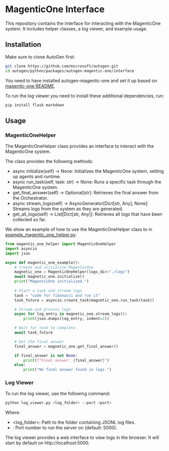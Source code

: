 # MagenticOne Interface

This repository contains the interface for interacting with the MagenticOne system. It includes helper classes, a log viewer, and example usage.




## Installation

Make sure to clone AutoGen first:

```sh
git clone https://github.com/microsoft/autogen.git
cd autogen/python/packages/autogen-magentic-one/interface
```

You need to have installed autogen-magentic-one and set it up based on [magentic-one README](../README.md).

To run the log viewer you need to install these additional dependencies, run:

```sh
pip install flask markdown
```


## Usage

### MagenticOneHelper

The MagenticOneHelper class provides an interface to interact with the MagenticOne system.

The class provides the following methods:
- async initialize(self) -> None: Initializes the MagenticOne system, setting up agents and runtime.
- async run_task(self, task: str) -> None: Runs a specific task through the MagenticOne system.
- get_final_answer(self) -> Optional[str]: Retrieves the final answer from the Orchestrator.
- async stream_logs(self) -> AsyncGenerator[Dict[str, Any], None]: Streams logs from the system as they are generated.
- get_all_logs(self) -> List[Dict[str, Any]]: Retrieves all logs that have been collected so far.

We show an example of how to use the MagenticOneHelper class to in [example_magentic_one_helper.py](example_magentic_one_helper.py).

```python
from magentic_one_helper import MagenticOneHelper
import asyncio
import json

async def magentic_one_example():
    # Create and initialize MagenticOne
    magnetic_one = MagenticOneHelper(logs_dir="./logs")
    await magnetic_one.initialize()
    print("MagenticOne initialized.")
    
    # Start a task and stream logs
    task = "code for fibonacci and run it"
    task_future = asyncio.create_task(magnetic_one.run_task(task))

    # Stream and process logs
    async for log_entry in magnetic_one.stream_logs():
        print(json.dumps(log_entry, indent=2))

    # Wait for task to complete
    await task_future

    # Get the final answer
    final_answer = magnetic_one.get_final_answer()

    if final_answer is not None:
        print(f"Final answer: {final_answer}")
    else:
        print("No final answer found in logs.")
```

### Log Viewer

To run the log viewer, use the following command:

```sh
python log_viewer.py <log_folder> --port <port>
```

Where:
- <log_folder>: Path to the folder containing JSONL log files.
- <port>: Port number to run the server on (default: 5000).

The log viewer provides a web interface to view logs in the browser. It will start by default on http://localhost:5000.

